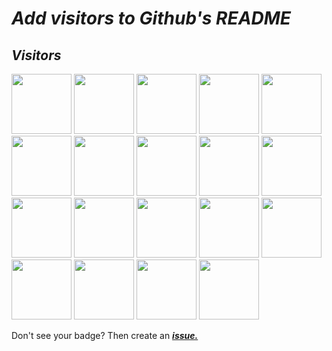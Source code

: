 
# _**Add visitors to Github's README**_

## _**Visitors**_

<p align="left">
    <a target="_blank" rel="noopener" href="https://github.com/vaidehiverma640"><img src="https://avatars.githubusercontent.com/vaidehiverma640?s=96" width="96px" height="96px" /></a>
    <a target="_blank" rel="noopener" href="https://github.com/tanishq-singh-2301"><img src="https://avatars.githubusercontent.com/tanishq-singh-2301?s=96" width="96px" height="96px" /></a>
    <a target="_blank" rel="noopener" href="https://github.com/codewithdev"><img src="https://avatars.githubusercontent.com/codewithdev?s=96" width="96px" height="96px" /></a>
    <a target="_blank" rel="noopener" href="https://github.com/marcofugaro"><img src="https://avatars.githubusercontent.com/marcofugaro?s=96" width="96px" height="96px" /></a>
    <a target="_blank" rel="noopener" href="https://github.com/nikhilrevankar98"><img src="https://avatars.githubusercontent.com/nikhilrevankar98?s=96" width="96px" height="96px" /></a>
    <a target="_blank" rel="noopener" href="https://github.com/ramyaparimi"><img src="https://avatars.githubusercontent.com/ramyaparimi?s=96" width="96px" height="96px" /></a>
    <a target="_blank" rel="noopener" href="https://github.com/ApoorvTyagi"><img src="https://avatars.githubusercontent.com/ApoorvTyagi?s=96" width="96px" height="96px" /></a>
    <a target="_blank" rel="noopener" href="https://github.com/codedamn"><img src="https://avatars.githubusercontent.com/codedamn?s=96" width="96px" height="96px" /></a>
    <a target="_blank" rel="noopener" href="https://github.com/mehulmpt"><img src="https://avatars.githubusercontent.com/mehulmpt?s=96" width="96px" height="96px" /></a>
    <a target="_blank" rel="noopener" href="https://github.com/matyo91"><img src="https://avatars.githubusercontent.com/matyo91?s=96" width="96px" height="96px" /></a>
    <a target="_blank" rel="noopener" href="https://github.com/jyotiradityz"><img src="https://avatars.githubusercontent.com/jyotiradityz?s=96" width="96px" height="96px" /></a>
    <a target="_blank" rel="noopener" href="https://github.com/alokVerma749"><img src="https://avatars.githubusercontent.com/alokVerma749?s=96" width="96px" height="96px" /></a>
    <a target="_blank" rel="noopener" href="https://github.com/Gustavosta"><img src="https://avatars.githubusercontent.com/Gustavosta?s=96" width="96px" height="96px" /></a>
    <a target="_blank" rel="noopener" href="https://github.com/tanishq-singh-2407"><img src="https://avatars.githubusercontent.com/tanishq-singh-2407?s=96" width="96px" height="96px" /></a>
    <a target="_blank" rel="noopener" href="https://github.com/DarioArzaba"><img src="https://avatars.githubusercontent.com/DarioArzaba?s=96" width="96px" height="96px" /></a>
    <a target="_blank" rel="noopener" href="https://github.com/ltsRoy"><img src="https://avatars.githubusercontent.com/ltsRoy?s=96" width="96px" height="96px" /></a>
    <a target="_blank" rel="noopener" href="https://github.com/TheWisker"><img src="https://avatars.githubusercontent.com/TheWisker?s=96" width="96px" height="96px" /></a>
    <a target="_blank" rel="noopener" href="https://github.com/his-maj-esty"><img src="https://avatars.githubusercontent.com/his-maj-esty?s=96" width="96px" height="96px" /></a>
    <a target="_blank" rel="noopener" href="https://github.com/srmorita"><img src="https://avatars.githubusercontent.com/srmorita?s=96" width="96px" height="96px" /></a>
</p>

Don't see your badge? Then create an [_**issue.**_](https://github.com/tanishq-singh-2301/add-visitors-to-github-readme/issues/new?title=Add+My+Name&body=Jush+push+'Submit+new+issue'.+You+don't+need+to+do+anything+else.+wait+to+see+live+updated.)
